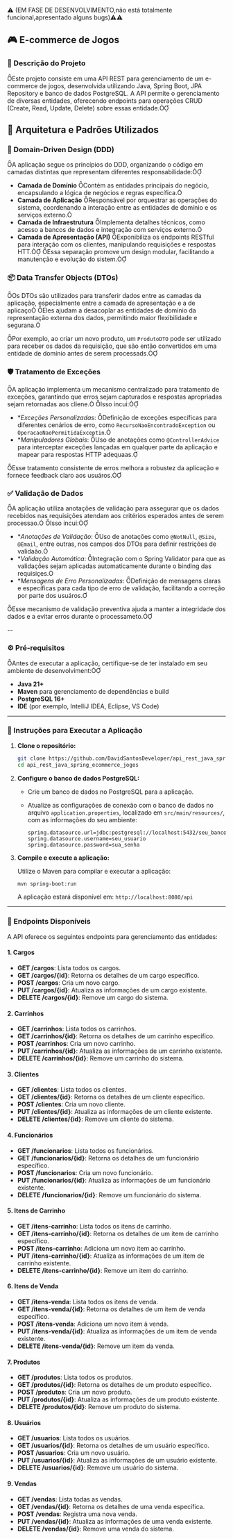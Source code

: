 
⚠️ (EM FASE DE DESENVOLVIMENTO,não está totalmente funcional,apresentado alguns bugs)⚠️⚠

## 🎮 E-commerce de Jogos

### 📖 Descrição do Projeto
Este projeto consiste em uma API REST para gerenciamento de um e-commerce de jogos, desenvolvida utilizando Java, Spring Boot, JPA Repository e banco de dados PostgreSQL. A API permite o gerenciamento de diversas entidades, oferecendo endpoints para operações CRUD (Create, Read, Update, Delete) sobre essas entidade.



## 🧱 Arquitetura e Padrões Utilizados

### 🧩 Domain-Driven Design (DDD)
A aplicação segue os princípios do DDD, organizando o código em camadas distintas que representam diferentes responsabilidade:

- **Camada de Domínio** Contém as entidades principais do negócio, encapsulando a lógica de negócios e regras específica.
- **Camada de Aplicação** Responsável por orquestrar as operações do sistema, coordenando a interação entre as entidades de domínio e os serviços externo.
- **Camada de Infraestrutura** Implementa detalhes técnicos, como acesso a bancos de dados e integração com serviços externo.
- **Camada de Apresentação (API)** Exponibiliza os endpoints RESTful para interação com os clientes, manipulando requisições e respostas HTT.
Essa separação promove um design modular, facilitando a manutenção e evolução do sistem.

### 📦 Data Transfer Objects (DTOs)

Os DTOs são utilizados para transferir dados entre as camadas da aplicação, especialmente entre a camada de apresentação e a de aplicaço Eles ajudam a desacoplar as entidades de domínio da representação externa dos dados, permitindo maior flexibilidade e segurana.

Por exemplo, ao criar um novo produto, um `ProdutoDTO` pode ser utilizado para receber os dados da requisição, que são então convertidos em uma entidade de domínio antes de serem processads.

### 🛡️ Tratamento de Exceções

A aplicação implementa um mecanismo centralizado para tratamento de exceções, garantindo que erros sejam capturados e respostas apropriadas sejam retornadas aos cliene. Isso incui:

- **Exceções Personalizadas*: Definição de exceções específicas para diferentes cenários de erro, como `RecursoNaoEncontradoException` ou `OperacaoNaoPermitidaExceptin`.
- **Manipuladores Globais*: Uso de anotações como `@ControllerAdvice` para interceptar exceções lançadas em qualquer parte da aplicação e mapear para respostas HTTP adequaas.

Esse tratamento consistente de erros melhora a robustez da aplicação e fornece feedback claro aos usuáros.

### ✅ Validação de Dados

A aplicação utiliza anotações de validação para assegurar que os dados recebidos nas requisições atendam aos critérios esperados antes de serem processao. Isso incui:

- **Anotações de Validação*: Uso de anotações como `@NotNull`, `@Size`, `@Email`, entre outras, nos campos dos DTOs para definir restrições de validaão.
- **Validação Automática*: Integração com o Spring Validator para que as validações sejam aplicadas automaticamente durante o binding das requisiçes.
- **Mensagens de Erro Personalizadas*: Definição de mensagens claras e específicas para cada tipo de erro de validação, facilitando a correção por parte dos usuáros.

Esse mecanismo de validação preventiva ajuda a manter a integridade dos dados e a evitar erros durante o processameto.

--






### ⚙️ Pré-requisitos
Antes de executar a aplicação, certifique-se de ter instalado em seu ambiente de desenvolviment:

- **Java 21+**
- **Maven** para gerenciamento de dependências e build
- **PostgreSQL 16+**
- **IDE** (por exemplo, IntelliJ IDEA, Eclipse, VS Code)

---

### 🚀 Instruções para Executar a Aplicação

1. **Clone o repositório:**

   ```bash
   git clone https://github.com/DavidSantosDeveloper/api_rest_java_spring_ecommerce_jogos.git
   cd api_rest_java_spring_ecommerce_jogos
   ```

2. **Configure o banco de dados PostgreSQL:**

   - Crie um banco de dados no PostgreSQL para a aplicação.
   - Atualize as configurações de conexão com o banco de dados no arquivo `application.properties`, localizado em `src/main/resources/`, com as informações do seu ambiente:

     ```properties
     spring.datasource.url=jdbc:postgresql://localhost:5432/seu_banco
     spring.datasource.username=seu_usuario
     spring.datasource.password=sua_senha
     ```

3. **Compile e execute a aplicação:**

   Utilize o Maven para compilar e executar a aplicação:

   ```bash
   mvn spring-boot:run
   ```

   A aplicação estará disponível em: `http://localhost:8080/api`

---

### 📘 Endpoints Disponíveis

A API oferece os seguintes endpoints para gerenciamento das entidades:

#### 1. **Cargos**

- **GET /cargos**: Lista todos os cargos.
- **GET /cargos/{id}**: Retorna os detalhes de um cargo específico.
- **POST /cargos**: Cria um novo cargo.
- **PUT /cargos/{id}**: Atualiza as informações de um cargo existente.
- **DELETE /cargos/{id}**: Remove um cargo do sistema.

#### 2. **Carrinhos**

- **GET /carrinhos**: Lista todos os carrinhos.
- **GET /carrinhos/{id}**: Retorna os detalhes de um carrinho específico.
- **POST /carrinhos**: Cria um novo carrinho.
- **PUT /carrinhos/{id}**: Atualiza as informações de um carrinho existente.
- **DELETE /carrinhos/{id}**: Remove um carrinho do sistema.

#### 3. **Clientes**

- **GET /clientes**: Lista todos os clientes.
- **GET /clientes/{id}**: Retorna os detalhes de um cliente específico.
- **POST /clientes**: Cria um novo cliente.
- **PUT /clientes/{id}**: Atualiza as informações de um cliente existente.
- **DELETE /clientes/{id}**: Remove um cliente do sistema.

#### 4. **Funcionários**

- **GET /funcionarios**: Lista todos os funcionários.
- **GET /funcionarios/{id}**: Retorna os detalhes de um funcionário específico.
- **POST /funcionarios**: Cria um novo funcionário.
- **PUT /funcionarios/{id}**: Atualiza as informações de um funcionário existente.
- **DELETE /funcionarios/{id}**: Remove um funcionário do sistema.

#### 5. **Itens de Carrinho**

- **GET /itens-carrinho**: Lista todos os itens de carrinho.
- **GET /itens-carrinho/{id}**: Retorna os detalhes de um item de carrinho específico.
- **POST /itens-carrinho**: Adiciona um novo item ao carrinho.
- **PUT /itens-carrinho/{id}**: Atualiza as informações de um item de carrinho existente.
- **DELETE /itens-carrinho/{id}**: Remove um item do carrinho.

#### 6. **Itens de Venda**

- **GET /itens-venda**: Lista todos os itens de venda.
- **GET /itens-venda/{id}**: Retorna os detalhes de um item de venda específico.
- **POST /itens-venda**: Adiciona um novo item à venda.
- **PUT /itens-venda/{id}**: Atualiza as informações de um item de venda existente.
- **DELETE /itens-venda/{id}**: Remove um item da venda.

#### 7. **Produtos**

- **GET /produtos**: Lista todos os produtos.
- **GET /produtos/{id}**: Retorna os detalhes de um produto específico.
- **POST /produtos**: Cria um novo produto.
- **PUT /produtos/{id}**: Atualiza as informações de um produto existente.
- **DELETE /produtos/{id}**: Remove um produto do sistema.

#### 8. **Usuários**

- **GET /usuarios**: Lista todos os usuários.
- **GET /usuarios/{id}**: Retorna os detalhes de um usuário específico.
- **POST /usuarios**: Cria um novo usuário.
- **PUT /usuarios/{id}**: Atualiza as informações de um usuário existente.
- **DELETE /usuarios/{id}**: Remove um usuário do sistema.

#### 9. **Vendas**

- **GET /vendas**: Lista todas as vendas.
- **GET /vendas/{id}**: Retorna os detalhes de uma venda específica.
- **POST /vendas**: Registra uma nova venda.
- **PUT /vendas/{id}**: Atualiza as informações de uma venda existente.
- **DELETE /vendas/{id}**: Remove uma venda do sistema.


